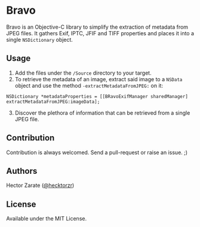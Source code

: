 Bravo
=====

Bravo is an Objective-C library to simplify the extraction of metadata from JPEG files. It gathers Exif, IPTC, JFIF and TIFF properties and places it into a single ```NSDictionary``` object.


Usage
-----

1. Add the files under the ```/Source``` directory to your target.
2. To retrieve the metadata of an image, extract said image to a ```NSData``` object and use the method ```-extractMetadataFromJPEG:``` on it:

```obj-c
NSDictionary *metadataProperties = [[BRavoExifManager sharedManager] extractMetadataFromJPEG:imageData];
```

3. Discover the plethora of information that can be retrieved from a single JPEG file.


Contribution
------------

Contribution is always welcomed. Send a pull-request or raise an issue. ;)


Authors
-------

Hector Zarate ([@hecktorzr](http://twitter.com/hecktorzr))


License
-------

Available under the MIT License.

